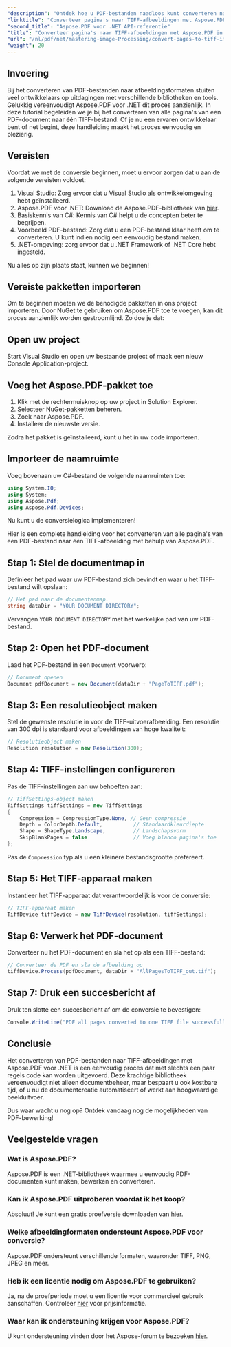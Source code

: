 ```yaml
---
"description": "Ontdek hoe u PDF-bestanden naadloos kunt converteren naar hoogwaardige TIFF-afbeeldingen met behulp van de Aspose.PDF-bibliotheek voor .NET. Deze stapsgewijze tutorial biedt duidelijke instructies en codevoorbeelden."
"linktitle": "Converteer pagina's naar TIFF-afbeeldingen met Aspose.PDF in .NET"
"second_title": "Aspose.PDF voor .NET API-referentie"
"title": "Converteer pagina's naar TIFF-afbeeldingen met Aspose.PDF in .NET"
"url": "/nl/pdf/net/mastering-image-Processing/convert-pages-to-tiff-images/"
"weight": 20
---
```


## Invoering

Bij het converteren van PDF-bestanden naar afbeeldingsformaten stuiten veel ontwikkelaars op uitdagingen met verschillende bibliotheken en tools. Gelukkig vereenvoudigt Aspose.PDF voor .NET dit proces aanzienlijk. In deze tutorial begeleiden we je bij het converteren van alle pagina's van een PDF-document naar één TIFF-bestand. Of je nu een ervaren ontwikkelaar bent of net begint, deze handleiding maakt het proces eenvoudig en plezierig.

## Vereisten

Voordat we met de conversie beginnen, moet u ervoor zorgen dat u aan de volgende vereisten voldoet:

1. Visual Studio: Zorg ervoor dat u Visual Studio als ontwikkelomgeving hebt geïnstalleerd.
2. Aspose.PDF voor .NET: Download de Aspose.PDF-bibliotheek van [hier](https://releases.aspose.com/pdf/net/).
3. Basiskennis van C#: Kennis van C# helpt u de concepten beter te begrijpen.
4. Voorbeeld PDF-bestand: Zorg dat u een PDF-bestand klaar heeft om te converteren. U kunt indien nodig een eenvoudig bestand maken.
5. .NET-omgeving: zorg ervoor dat u .NET Framework of .NET Core hebt ingesteld.

Nu alles op zijn plaats staat, kunnen we beginnen!

## Vereiste pakketten importeren

Om te beginnen moeten we de benodigde pakketten in ons project importeren. Door NuGet te gebruiken om Aspose.PDF toe te voegen, kan dit proces aanzienlijk worden gestroomlijnd. Zo doe je dat:

## Open uw project

Start Visual Studio en open uw bestaande project of maak een nieuw Console Application-project.

## Voeg het Aspose.PDF-pakket toe

1. Klik met de rechtermuisknop op uw project in Solution Explorer.
2. Selecteer NuGet-pakketten beheren.
3. Zoek naar Aspose.PDF.
4. Installeer de nieuwste versie.

Zodra het pakket is geïnstalleerd, kunt u het in uw code importeren.

##  Importeer de naamruimte

Voeg bovenaan uw C#-bestand de volgende naamruimten toe:

```csharp
using System.IO;
using System;
using Aspose.Pdf;
using Aspose.Pdf.Devices;
```

Nu kunt u de conversielogica implementeren!

Hier is een complete handleiding voor het converteren van alle pagina's van een PDF-bestand naar één TIFF-afbeelding met behulp van Aspose.PDF.

## Stap 1: Stel de documentmap in

Definieer het pad waar uw PDF-bestand zich bevindt en waar u het TIFF-bestand wilt opslaan:

```csharp
// Het pad naar de documentenmap.
string dataDir = "YOUR DOCUMENT DIRECTORY";
```

Vervangen `YOUR DOCUMENT DIRECTORY` met het werkelijke pad van uw PDF-bestand.

## Stap 2: Open het PDF-document

Laad het PDF-bestand in een `Document` voorwerp:

```csharp
// Document openen
Document pdfDocument = new Document(dataDir + "PageToTIFF.pdf");
```

## Stap 3: Een resolutieobject maken

Stel de gewenste resolutie in voor de TIFF-uitvoerafbeelding. Een resolutie van 300 dpi is standaard voor afbeeldingen van hoge kwaliteit:

```csharp
// Resolutieobject maken
Resolution resolution = new Resolution(300);
```

## Stap 4: TIFF-instellingen configureren

Pas de TIFF-instellingen aan uw behoeften aan:

```csharp
// TiffSettings-object maken
TiffSettings tiffSettings = new TiffSettings
{
    Compression = CompressionType.None, // Geen compressie
    Depth = ColorDepth.Default,          // Standaardkleurdiepte
    Shape = ShapeType.Landscape,         // Landschapsvorm
    SkipBlankPages = false               // Voeg blanco pagina's toe
};
```

Pas de `Compression` typ als u een kleinere bestandsgrootte prefereert.

## Stap 5: Het TIFF-apparaat maken

Instantieer het TIFF-apparaat dat verantwoordelijk is voor de conversie:

```csharp
// TIFF-apparaat maken
TiffDevice tiffDevice = new TiffDevice(resolution, tiffSettings);
```

## Stap 6: Verwerk het PDF-document

Converteer nu het PDF-document en sla het op als een TIFF-bestand:

```csharp
// Converteer de PDF en sla de afbeelding op
tiffDevice.Process(pdfDocument, dataDir + "AllPagesToTIFF_out.tif");
```

## Stap 7: Druk een succesbericht af

Druk ten slotte een succesbericht af om de conversie te bevestigen:

```csharp
Console.WriteLine("PDF all pages converted to one TIFF file successfully!");
```

## Conclusie

Het converteren van PDF-bestanden naar TIFF-afbeeldingen met Aspose.PDF voor .NET is een eenvoudig proces dat met slechts een paar regels code kan worden uitgevoerd. Deze krachtige bibliotheek vereenvoudigt niet alleen documentbeheer, maar bespaart u ook kostbare tijd, of u nu de documentcreatie automatiseert of werkt aan hoogwaardige beelduitvoer. 

Dus waar wacht u nog op? Ontdek vandaag nog de mogelijkheden van PDF-bewerking!

## Veelgestelde vragen

### Wat is Aspose.PDF?
Aspose.PDF is een .NET-bibliotheek waarmee u eenvoudig PDF-documenten kunt maken, bewerken en converteren.

### Kan ik Aspose.PDF uitproberen voordat ik het koop?
Absoluut! Je kunt een gratis proefversie downloaden van [hier](https://releases.aspose.com/).

### Welke afbeeldingformaten ondersteunt Aspose.PDF voor conversie?
Aspose.PDF ondersteunt verschillende formaten, waaronder TIFF, PNG, JPEG en meer.

### Heb ik een licentie nodig om Aspose.PDF te gebruiken?
Ja, na de proefperiode moet u een licentie voor commercieel gebruik aanschaffen. Controleer [hier](https://purchase.aspose.com/) voor prijsinformatie.

### Waar kan ik ondersteuning krijgen voor Aspose.PDF?
U kunt ondersteuning vinden door het Aspose-forum te bezoeken [hier](https://forum.aspose.com/c/pdf/10).